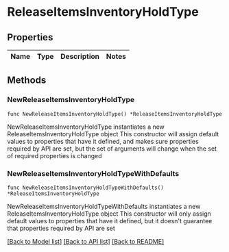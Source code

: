 # ReleaseItemsInventoryHoldType

## Properties

Name | Type | Description | Notes
------------ | ------------- | ------------- | -------------

## Methods

### NewReleaseItemsInventoryHoldType

`func NewReleaseItemsInventoryHoldType() *ReleaseItemsInventoryHoldType`

NewReleaseItemsInventoryHoldType instantiates a new ReleaseItemsInventoryHoldType object
This constructor will assign default values to properties that have it defined,
and makes sure properties required by API are set, but the set of arguments
will change when the set of required properties is changed

### NewReleaseItemsInventoryHoldTypeWithDefaults

`func NewReleaseItemsInventoryHoldTypeWithDefaults() *ReleaseItemsInventoryHoldType`

NewReleaseItemsInventoryHoldTypeWithDefaults instantiates a new ReleaseItemsInventoryHoldType object
This constructor will only assign default values to properties that have it defined,
but it doesn't guarantee that properties required by API are set


[[Back to Model list]](../README.md#documentation-for-models) [[Back to API list]](../README.md#documentation-for-api-endpoints) [[Back to README]](../README.md)


